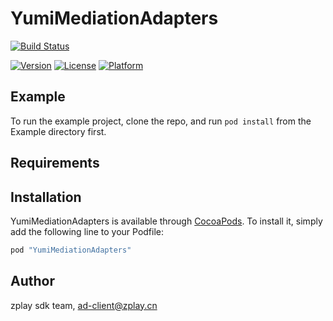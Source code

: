 # YumiMediationAdapters

[![Build Status](https://travis-ci.com/yumimobi/YumiMediationAdapters-iOS.svg?token=zqqszx67cUwq3jc4kCzH&branch=master)](https://travis-ci.com/yumimobi/YumiMediationAdapters-iOS)

[![Version](https://img.shields.io/cocoapods/v/YumiMediationAdapters.svg?style=flat)](http://cocoapods.org/pods/YumiMediationAdapters)
[![License](https://img.shields.io/cocoapods/l/YumiMediationAdapters.svg?style=flat)](http://cocoapods.org/pods/YumiMediationAdapters)
[![Platform](https://img.shields.io/cocoapods/p/YumiMediationAdapters.svg?style=flat)](http://cocoapods.org/pods/YumiMediationAdapters)

## Example

To run the example project, clone the repo, and run `pod install` from the Example directory first.

## Requirements

## Installation

YumiMediationAdapters is available through [CocoaPods](http://cocoapods.org). To install
it, simply add the following line to your Podfile:

```ruby
pod "YumiMediationAdapters"
```

## Author

zplay sdk team, ad-client@zplay.cn 
